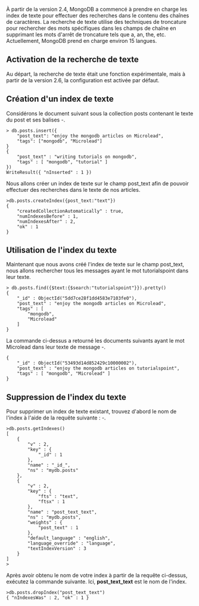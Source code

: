 À partir de la version 2.4, MongoDB a commencé à prendre en charge les index de texte pour effectuer des recherches dans le contenu des chaînes de caractères. La recherche de texte utilise des techniques de troncature pour rechercher des mots spécifiques dans les champs de chaîne en supprimant les mots d'arrêt de troncature tels que a, an, the, etc. Actuellement, MongoDB prend en charge environ 15 langues.

## Activation de la recherche de texte

Au départ, la recherche de texte était une fonction expérimentale, mais à partir de la version 2.6, la configuration est activée par défaut.

## Création d'un index de texte

Considérons le document suivant sous la collection posts contenant le texte du post et ses balises -.

```
> db.posts.insert({
    "post_text": "enjoy the mongodb articles on Microlead",
    "tags": ["mongodb", "Microlead"]
}
{
	"post_text" : "writing tutorials on mongodb",
	"tags" : [ "mongodb", "tutorial" ]
})
WriteResult({ "nInserted" : 1 })
```

Nous allons créer un index de texte sur le champ post_text afin de pouvoir effectuer des recherches dans le texte de nos articles.

```
>db.posts.createIndex({post_text:"text"})
{
	"createdCollectionAutomatically" : true,
	"numIndexesBefore" : 1,
	"numIndexesAfter" : 2,
	"ok" : 1
}
```

## Utilisation de l'index du texte

Maintenant que nous avons créé l'index de texte sur le champ post_text, nous allons rechercher tous les messages ayant le mot tutorialspoint dans leur texte.

```
> db.posts.find({$text:{$search:"tutorialspoint"}}).pretty()
{
	"_id" : ObjectId("5dd7ce28f1dd4583e7103fe0"),
	"post_text" : "enjoy the mongodb articles on Microlead",
	"tags" : [
		"mongodb",
		"Microlead"
	]
}
```

La commande ci-dessus a retourné les documents suivants ayant le mot Microlead dans leur texte de message -.

```
{ 
    "_id" : ObjectId("53493d14d852429c10000002"), 
    "post_text" : "enjoy the mongodb articles on tutorialspoint", 
    "tags" : [ "mongodb", "Microlead" ]
}
```

## Suppression de l'index du texte

Pour supprimer un index de texte existant, trouvez d'abord le nom de l'index à l'aide de la requête suivante : -.

```
>db.posts.getIndexes()
[
	{
		"v" : 2,
		"key" : {
			"_id" : 1
		},
		"name" : "_id_",
		"ns" : "mydb.posts"
	},
	{
		"v" : 2,
		"key" : {
			"fts" : "text",
			"ftsx" : 1
		},
		"name" : "post_text_text",
		"ns" : "mydb.posts",
		"weights" : {
			"post_text" : 1
		},
		"default_language" : "english",
		"language_override" : "language",
		"textIndexVersion" : 3
	}
]
>
```

Après avoir obtenu le nom de votre index à partir de la requête ci-dessus, exécutez la commande suivante. Ici, **post_text_text** est le nom de l'index.

```
>db.posts.dropIndex("post_text_text")
{ "nIndexesWas" : 2, "ok" : 1 }
```